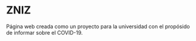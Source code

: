 # ZNIZ
Página web creada como un proyecto para la universidad con el propósido de informar sobre el COVID-19.
